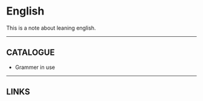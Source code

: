 # English

This is a note about leaning english.

---

## CATALOGUE

* Grammer in use

---

## LINKS
